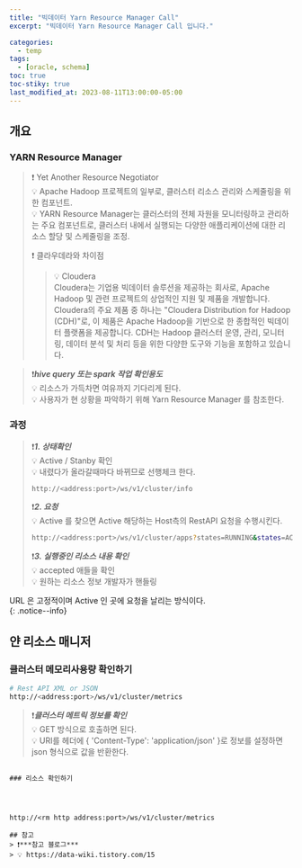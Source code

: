 ```yaml
---
title: "빅데이터 Yarn Resource Manager Call"
excerpt: "빅데이터 Yarn Resource Manager Call 입니다."

categories:
  - temp
tags:
  - [oracle, schema]
toc: true
toc-stiky: true
last_modified_at: 2023-08-11T13:00:00-05:00
---
```


## 개요
### YARN Resource Manager
> ❗ Yet Another Resource Negotiator  
> 💡 Apache Hadoop 프로젝트의 일부로, 클러스터 리소스 관리와 스케줄링을 위한 컴포넌트.  
> 💡 YARN Resource Manager는 클러스터의 
전체 자원을 모니터링하고 관리하는 주요 컴포넌트로, 클러스터 내에서 실행되는 다양한 애플리케이션에 대한 리소스 할당 및 스케줄링을 조정.  
>  
> ❗ 클라우데라와 차이점
> > 💡 Cloudera  
> > Cloudera는 기업용 빅데이터 솔루션을 제공하는 회사로, Apache Hadoop 및 관련 프로젝트의 상업적인 지원 및 제품을 개발합니다. 
> > Cloudera의 주요 제품 중 하나는 "Cloudera Distribution for Hadoop (CDH)"로, 이 제품은 Apache Hadoop을 기반으로 한 종합적인 빅데이터 플랫폼을 제공합니다. 
> > CDH는 Hadoop 클러스터 운영, 관리, 모니터링, 데이터 분석 및 처리 등을 위한 다양한 도구와 기능을 포함하고 있습니다.


> ❗***hive query 또는 spark 작업 확인용도***   
> 💡 리소스가 가득차면 여유까지 기다리게 된다.  
> 💡 사용자가 현 상황을 파악하기 위해 Yarn Resource Manager 를 참조한다.  


### 과정
> ❗***1. 상태확인***   
> 💡 Active / Stanby 확인  
> 💡 내렸다가 올라갈때마다 바뀌므로 선행체크 한다.  
>   
> ```bash
> http://<address:port>/ws/v1/cluster/info 
> ```
>   
> ❗***2. 요청***   
> 💡 Active 를 찾으면 Active 해당하는 Host측의 RestAPI 요청을 수행시킨다.  
>  
> ```bash
> http://<address:port>/ws/v1/cluster/apps?states=RUNNING&states=ACCEPTED 
> ```
>   
> ❗***3. 실행중인 리소스 내용 확인***   
> 💡 accepted 애들을 확인   
> 💡 원하는 리소스 정보 개발자가 핸들링  
   
URL 은 고정적이며 Active 인 곳에 요청을 날리는 방식이다.  
{: .notice--info}
  
 

## 얀 리소스 매니저 
### 클러스터 메모리사용량 확인하기 
```bash
# Rest API XML or JSON
http://<address:port>/ws/v1/cluster/metrics 

```
> ❗***클러스터 메트릭 정보를 확인***   
> 💡 GET 방식으로 호출하면 된다.  
> 💡 URI를 헤더에 { 'Content-Type': 'application/json' }로 정보를 설정하면 json 형식으로 값을 반환한다.

```

### 리소스 확인하기




http://<rm http address:port>/ws/v1/cluster/metrics

## 참고
> ❗***참고 블로그***  
> 💡 https://data-wiki.tistory.com/15